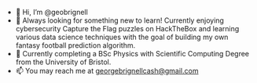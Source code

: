 - 👋 Hi, I’m @geobrignell
- 👀 Always looking for something new to learn! Currently enjoying cybersecurity Capture the Flag puzzles on HackTheBox and learning various data science techniques with the goal of building my own fantasy football prediction algorithm.
- 🌱 Currently completing a BSc Physics with Scientific Computing Degree from the University of Bristol.
- 📫 You may reach me at georgebrignellcash@gmail.com

<!---
geobrignell/geobrignell is a ✨ special ✨ repository because its `README.md` (this file) appears on your GitHub profile.
You can click the Preview link to take a look at your changes.
--->
